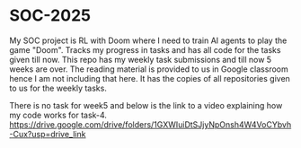 # SOC-2025
My SOC project is RL with Doom where I need to train AI agents to play the game "Doom".
Tracks my progress in tasks and has all code for the tasks given till now.
This repo has my weekly task submissions and till now 5 weeks are over. 
The reading material is provided to us in Google classroom hence I am not including that here.
It has the copies of all repositories given to us for the weekly tasks.

There is no task for week5 and below is the link to a video explaining how my code works for task-4.
https://drive.google.com/drive/folders/1GXWIuiDtSJjyNpOnsh4W4VoCYbvh-Cux?usp=drive_link
